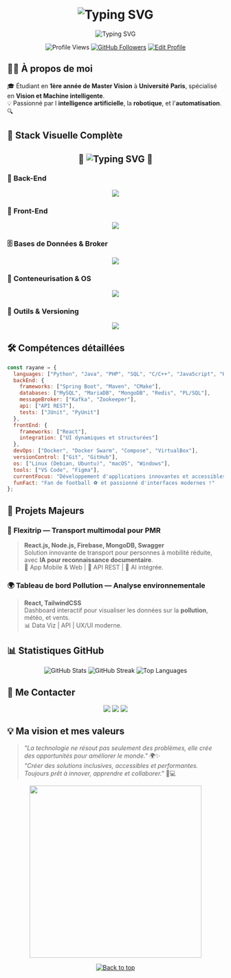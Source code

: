 <h1 align="center">
  <img src="https://readme-typing-svg.herokuapp.com?font=Fira+Code&size=30&pause=1000&color=4AB3ED&center=true&vCenter=true&width=600&lines=👋+Bienvenue+sur+mon+GitHub+!;Je+suis+Rayane+KHATIM;Développeur+Fullstack+%F0%9F%92%BB;Passionné+de+Tech+et+d%27Innovation+%F0%9F%9A%80" alt="Typing SVG" />
</h1>

<p align="center">
  <img src="https://readme-typing-svg.herokuapp.com?font=Fira+Code&size=22&pause=1000&color=4AB3ED&width=500&lines=Étudiant+en+Master+Informatique+%40+Paris;Spécialisé+en+Vision+et+Machine+intelligente;Passionné+par+l%27intelligence+artificielle+et+l%27Innovation+Tech;Toujours+prêt+à+relever+des+d%C3%A9fis+!+%F0%9F%94%A5" alt="Typing SVG" />
</p>

<p align="center">
  <img src="https://komarev.com/ghpvc/?username=RayaneUPEC&label=Profile%20views&color=0e75b6&style=flat" alt="Profile Views" />
  <a href="https://github.com/RayaneUPEC?tab=followers"><img src="https://img.shields.io/github/followers/RayaneUPEC?label=Followers&style=flat&color=0e75b6" alt="GitHub Followers" /></a>
  <a href="https://github.com/RayaneUPEC"><img src="https://img.shields.io/badge/Edit%20Profile-Click%20Here-blue?style=flat-square&logo=github" alt="Edit Profile" /></a>
</p>


## 🙋‍♂️ À propos de moi

🎓 Étudiant en **1ère année de Master Vision** à **Université Paris**, spécialisé en **Vision et Machine intelligente**.  
💡 Passionné par l **intelligence artificielle**, la **robotique**, et l'**automatisation**.  
🔍 


## 🚀 Stack Visuelle Complète

<h2 align="center">🚀 <img src="https://readme-typing-svg.herokuapp.com?font=Fira+Code&size=22&pause=1000&color=4AB3ED&width=435&lines=Stack+Complet+et+Maîtrisé+%F0%9F%92%BB" alt="Typing SVG" /> 🚀</h2>

### 🧠 **Back-End**
<p align="center">
  <img src="https://skillicons.dev/icons?i=python,java,php,cpp,spring,nodejs" />
</p>

### 🎨 **Front-End**
<p align="center">
  <img src="https://skillicons.dev/icons?i=js,react,html,css" />
</p>

### 🗄️ **Bases de Données & Broker**
<p align="center">
  <img src="https://skillicons.dev/icons?i=mysql,mongodb,redis" />
</p>

### 🐳 **Conteneurisation & OS**
<p align="center">
  <img src="https://skillicons.dev/icons?i=docker,linux" />
</p>

### 🔧 **Outils & Versioning**
<p align="center">
  <img src="https://skillicons.dev/icons?i=git,github,figma" />
</p>


## 🛠️ Compétences détaillées

```javascript
const rayane = {
  languages: ["Python", "Java", "PHP", "SQL", "C/C++", "JavaScript", "HTML", "CSS"],
  backEnd: {
    frameworks: ["Spring Boot", "Maven", "CMake"],
    databases: ["MySQL", "MariaDB", "MongoDB", "Redis", "PL/SQL"],
    messageBroker: ["Kafka", "Zookeeper"],
    api: ["API REST"],
    tests: ["JUnit", "PyUnit"]
  },
  frontEnd: {
    frameworks: ["React"],
    integration: ["UI dynamiques et structurées"]
  },
  devOps: ["Docker", "Docker Swarm", "Compose", "VirtualBox"],
  versionControl: ["Git", "GitHub"],
  os: ["Linux (Debian, Ubuntu)", "macOS", "Windows"],
  tools: ["VS Code", "Figma"],
  currentFocus: "Développement d'applications innovantes et accessibles",
  funFact: "Fan de football ⚽ et passionné d'interfaces modernes !"
};
```


## 🌟 Projets Majeurs

### 🚕 **Flexitrip — Transport multimodal pour PMR**
> **React.js, Node.js, Firebase, MongoDB, Swagger**  
> Solution innovante de transport pour personnes à mobilité réduite, avec **IA pour reconnaissance documentaire**.  
> 📱 App Mobile & Web | 🔗 API REST | 🧠 AI intégrée.


### 🌍 **Tableau de bord Pollution — Analyse environnementale**
> **React, TailwindCSS**  
> Dashboard interactif pour visualiser les données sur la **pollution**, météo, et vents.  
> 📊 Data Viz | API | UX/UI moderne.


## 📊 Statistiques GitHub

<p align="center">
  <img src="https://github-readme-stats.vercel.app/api?username=RayaneUPEC&show_icons=true&theme=radical&hide_border=true&count_private=true" alt="GitHub Stats" />
  <img src="https://github-readme-streak-stats.herokuapp.com?user=RayaneUPEC&theme=radical&hide_border=true" alt="GitHub Streak" />
  <img src="https://github-readme-stats.vercel.app/api/top-langs/?username=RayaneUPEC&layout=compact&theme=radical&hide_border=true" alt="Top Languages" />
</p>


## 🤝 Me Contacter

<p align="center">
  <a href="mailto:rayane.khatim@etu.u-pec.fr"><img src="https://img.shields.io/badge/Email-D14836?style=for-the-badge&logo=gmail&logoColor=white"/></a>
  <a href="https://www.linkedin.com/in/rayane-khatim-27b3022a0/"><img src="https://img.shields.io/badge/LinkedIn-0077B5?style=for-the-badge&logo=linkedin&logoColor=white"/></a>
  <a href="https://github.com/RayaneUPEC"><img src="https://img.shields.io/badge/GitHub-181717?style=for-the-badge&logo=github&logoColor=white"/></a>
</p>


## 💡 Ma vision et mes valeurs

> *"La technologie ne résout pas seulement des problèmes, elle crée des opportunités pour améliorer le monde."* 🌍✨  
> *"Créer des solutions inclusives, accessibles et performantes. Toujours prêt à innover, apprendre et collaborer."* 🚀💻  


<p align="center">
  <img src="https://media.giphy.com/media/3o7abldj0b3rxrZUxW/giphy.gif" width="400px" />
</p>


<p align="center">
  <a href="#top"><img src="https://img.shields.io/badge/🔝%20Back%20to%20Top-blue?style=for-the-badge" alt="Back to top"></a>
</p>

